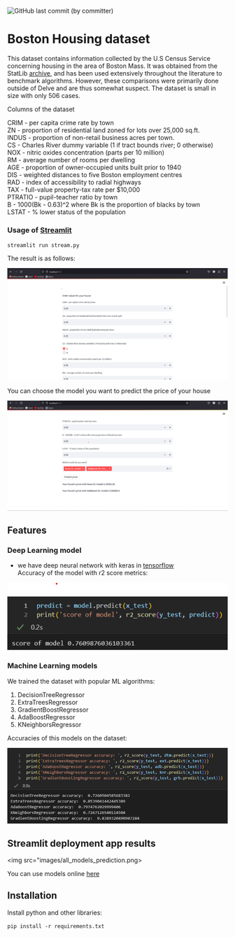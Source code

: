 ![GitHub last commit (by committer)](https://img.shields.io/github/last-commit/cengineer13/Boston-Houses-keras-and-streamlit)


# Boston Housing dataset

This dataset contains information collected by the U.S Census Service concerning housing in the area of Boston Mass. It was obtained from the StatLib [archive](http://lib.stat.cmu.edu/datasets/boston), and has been used extensively throughout the literature to benchmark algorithms. However, these comparisons were primarily done outside of Delve and are thus somewhat suspect. The dataset is small in size with only 506 cases.

Columns of the dataset

CRIM - per capita crime rate by town<br>
ZN - proportion of residential land zoned for lots over 25,000 sq.ft.<br>
INDUS - proportion of non-retail business acres per town.<br>
CS - Charles River dummy variable (1 if tract bounds river; 0 otherwise)<br>
NOX - nitric oxides concentration (parts per 10 million)<br>
RM - average number of rooms per dwelling<br>
AGE - proportion of owner-occupied units built prior to 1940<br>
DIS - weighted distances to five Boston employment centres<br>
RAD - index of accessibility to radial highways<br>
TAX - full-value property-tax rate per $10,000<br>
PTRATIO - pupil-teacher ratio by town<br>
B - 1000(Bk - 0.63)^2 where Bk is the proportion of blacks by town<br>
LSTAT - % lower status of the population<br>

### Usage of [Streamlit](https://github.com/streamlit/streamlit.git)

```
streamlit run stream.py
```

The result is as follows:

<a><img src="images/stream.png"/></a>

You can choose the model you want to predict the price of your house

<a><img src="images/resultstream.png"/></a>

## Features

### Deep Learning model

- we have deep neural network with keras in [tensorflow](https://github.com/tensorflow/tensorflow.git)<br>
  Accuracy of the model with r2 score metrics:

<a><img src="images/acckeras.png"/></a>

### Machine Learning models

We trained the dataset with popular ML algorithms:

1. DecisionTreeRegressor
2. ExtraTreesRegressor
3. GradientBoostRegressor
4. AdaBoostRegressor
5. KNeighborsRegressor

Accuracies of this models on the dataset:

<a><img src="images/accml.png"/></a>

## Streamlit deployment app results 
<a><img src="images/all_models_prediction.png></a>	

You can use models online [here](https://boston-houses-keras-and-app-erxsmwyzzg5n8yfzlsusxt.streamlit.app/)<br>

## Installation

Install python and other libraries:

```
pip install -r requirements.txt
```

